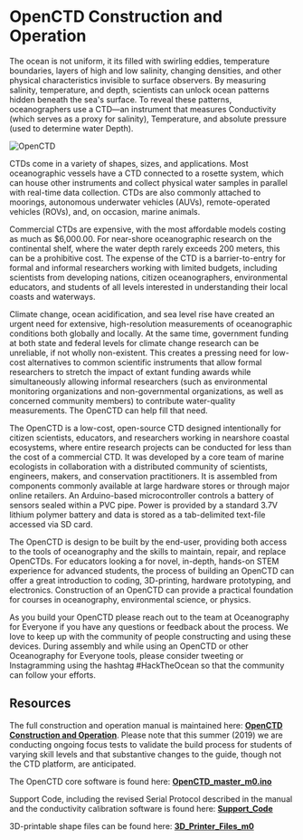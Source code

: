 # OpenCTD Construction and Operation

The ocean is not uniform, it its filled with swirling eddies, temperature boundaries, layers of high and low salinity, changing densities, and other physical characteristics invisible to surface observers. By measuring salinity, temperature, and depth, scientists can unlock ocean patterns hidden beneath the sea's surface. To reveal these patterns, oceanographers use a CTD—an instrument that measures Conductivity (which serves as a proxy for salinity), Temperature, and absolute pressure (used to determine water Depth). 

![OpenCTD](https://github.com/OceanographyforEveryone/OpenCTD/blob/master/Images/IMG_20190614_141121.jpg)

CTDs come in a variety of shapes, sizes, and applications. Most oceanographic vessels have a CTD connected to a rosette system, which can house other instruments and collect physical water samples in parallel with real-time data collection. CTDs are also commonly attached to moorings, autonomous underwater vehicles (AUVs), remote-operated vehicles (ROVs), and, on occasion, marine animals.  

Commercial CTDs are expensive, with the most affordable models costing as much as $6,000.00. For near-shore oceanographic research on the continental shelf, where the water depth rarely exceeds 200 meters, this can be a prohibitive cost. The expense of the CTD is a barrier-to-entry for formal and informal researchers working with limited budgets, including scientists from developing nations, citizen oceanographers, environmental educators, and students of all levels interested in understanding their local coasts and waterways. 

Climate change, ocean acidification, and sea level rise have created an urgent need for extensive, high-resolution measurements of oceanographic conditions both globally and locally. At the same time, government funding at both state and federal levels for climate change research can be unreliable, if not wholly non-existent. This creates a pressing need for low-cost alternatives to common scientific instruments that allow formal researchers to stretch the impact of extant funding awards while simultaneously allowing informal researchers (such as environmental monitoring organizations and non-governmental organizations, as well as concerned community members) to contribute water-quality measurements. The OpenCTD can help fill that need.

The OpenCTD is a low-cost, open-source CTD designed intentionally for citizen scientists, educators, and researchers working in nearshore coastal ecosystems, where entire research projects can be conducted for less than the cost of a commercial CTD. It was developed by a core team of marine ecologists in collaboration with a distributed community of scientists, engineers, makers, and conservation practitioners. It is assembled from components commonly available at large hardware stores or through major online retailers. An Arduino-based microcontroller controls a battery of sensors sealed within a PVC pipe. Power is provided by a standard 3.7V lithium polymer battery and data is stored as a tab-delimited text-file accessed via SD card. 

The OpenCTD is design to be built by the end-user, providing both access to the tools of oceanography and the skills to maintain, repair, and replace OpenCTDs. For educators looking a for novel, in-depth, hands-on STEM experience for advanced students, the process of building an OpenCTD can offer a great introduction to coding, 3D-printing, hardware prototyping, and electronics. Construction of an OpenCTD can provide a practical foundation for courses in oceanography, environmental science, or physics. 

As you build your OpenCTD please reach out to the team at Oceanography for Everyone if you have any questions or feedback about the process. We love to keep up with the community of people constructing and using these devices. During assembly and while using an OpenCTD or other Oceanography for Everyone tools, please consider tweeting or Instagramming using the hashtag #HackTheOcean so that the community can follow your efforts.

## Resources

The full construction and operation manual is maintained here: __[OpenCTD Construction and Operation](https://github.com/OceanographyforEveryone/OpenCTD/blob/master/OpenCTD_Feather_Adalogger/OpenCTD_ConstructionOperation.pdf)__. Please note that this summer (2019) we are conducting ongoing focus tests to validate the build process for students of varying skill levels and that substantive changes to the guide, though not the CTD platform, are anticipated. 

The OpenCTD core software is found here: [__OpenCTD_master_m0.ino__](https://github.com/OceanographyforEveryone/OpenCTD/tree/master/OpenCTD_Feather_Adalogger/OpenCTD_master_m0)

Support Code, including the revised Serial Protocol described in the manual and the conductivity calibration software is found here: [__Support_Code__](https://github.com/OceanographyforEveryone/OpenCTD/tree/master/OpenCTD_Feather_Adalogger/Support_Code)

3D-printable shape files can be found here: [__3D_Printer_Files_m0__](https://github.com/OceanographyforEveryone/OpenCTD/tree/master/OpenCTD_Feather_Adalogger/3D_Printer_Files_m0)

